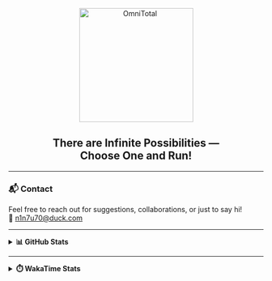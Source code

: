 <p align="center">
  <a href="https://github.com/y4-5H0">
    <img src="https://avatars.githubusercontent.com/u/160359868" width="225" height="225" alt="OmniTotal">
  </a>
</p>

<h2 align="center"><b>There are Infinite Possibilities —<br>Choose One and Run!</b></h2>

---

### 📬 Contact
Feel free to reach out for suggestions, collaborations, or just to say hi!  
📧 <a href="mailto:n1n7u70@duck.com">n1n7u70@duck.com</a>

---

<details>
  <summary><b>📊 GitHub Stats</b></summary>
  <br>
  <a href="https://github.com/y4-5H0">
    <img alt="GitHub Profile Details" width="100%" src="https://github-profile-summary-cards.vercel.app/api/cards/profile-details?username=y4-5H0&count_private=true&theme=github_dark&hide_border=true">
  </a>
  <a href="https://github.com/y4-5H0">
    <img alt="GitHub Stats" width="100%" src="https://github-readme-stats.vercel.app/api?username=y4-5H0&count_private=true&theme=github_dark&hide_border=true&title_color=2EB398&show_icons=true&layout=compact">
  </a>
  <a href="https://github.com/search?q=user:y4-5H0&type=code">
    <img alt="Top Languages" width="49.5%" src="https://github-readme-stats.vercel.app/api/top-langs?username=y4-5H0&count_private=true&theme=github_dark&hide_border=true&title_color=2EB398&show_icons=true&layout=compact">
  </a>
  <a href="https://github.com/search?q=author:y4-5H0&type=commits">
    <img alt="GitHub Streak" width="49.5%" src="https://github-readme-streak-stats.herokuapp.com?user=y4-5H0&theme=github-dark&hide_border=true&stroke=718F97&ring=2EB398&fire=2EB398&currStreakNum=C6CDCB&sideNums=C6CDCB&currStreakLabel=2EB398&sideLabels=C6CDCB&dates=C6CDCB">
  </a>
</details>

---

<details>
  <summary><b>⏱️ WakaTime Stats</b></summary>
  <details>
    <summary>WakaGraphs</summary>
    <p align="center">
      <a href="https://wakatime.com/@y4_5H0"> 
        <img alt="waka/coding" align="center" width="400" height="300" src="https://wakatime.com/share/@y4_5H0/3930ba6b-9153-4426-82eb-9c48ac68b0f1.svg" />
      </a>
      <a href="https://wakatime.com/@y4_5H0"> 
        <img alt="waka/languages" align="center" width="400" height="300" src="https://wakatime.com/share/@y4_5H0/169f2d72-51b9-4783-8d7f-556d3d5ba41b.svg" />
      </a>
    </p>
    <p align="center">
      <a href="https://wakatime.com/@y4_5H0"> 
        <img alt="waka/editors" align="center" width="400" height="300" src="https://wakatime.com/share/@y4_5H0/c2572c82-cd4e-4d48-af7b-4ce0cb752fe5.svg" />
      </a>
      <a href="https://wakatime.com/@y4_5H0"> 
        <img alt="waka/os" align="center" width="400" height="300" src="https://wakatime.com/share/@y4_5H0/4f0edd2c-7a2d-4afe-8ac6-fa54c8f60eb2.svg" />
      </a>
    </p>
  </details>



### 👁️‍🗨️ Visitors

<img src="https://profile-counter.glitch.me/y4-5H0/count.svg" alt="Visitor Count">
